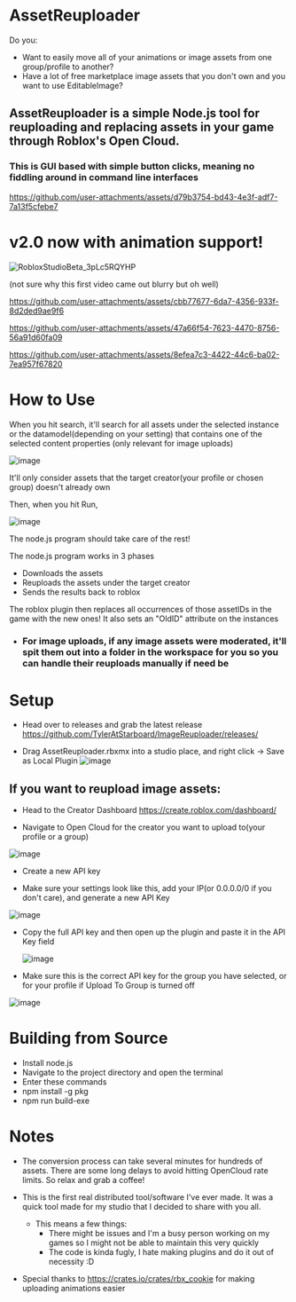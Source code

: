 # AssetReuploader

Do you: 

- Want to easily move all of your animations or image assets from one group/profile to another?
- Have a lot of free marketplace image assets that you don't own and you want to use EditableImage?

## AssetReuploader is a simple Node.js tool for reuploading and replacing assets in your game through Roblox's Open Cloud. 

### This is GUI based with simple button clicks, meaning no fiddling around in command line interfaces


https://github.com/user-attachments/assets/d79b3754-bd43-4e3f-adf7-7a13f5cfebe7


# v2.0 now with animation support!

![RobloxStudioBeta_3pLc5RQYHP](https://github.com/user-attachments/assets/16bd7c71-eb58-4ba0-b01a-3cd9dec70917)

(not sure why this first video came out blurry but oh well)

https://github.com/user-attachments/assets/cbb77677-6da7-4356-933f-8d2ded9ae9f6



https://github.com/user-attachments/assets/47a66f54-7623-4470-8756-56a91d60fa09



https://github.com/user-attachments/assets/8efea7c3-4422-44c6-ba02-7ea957f67820


# How to Use

When you hit search, it'll search for all assets under the selected instance or the datamodel(depending on your setting) that contains one of the selected content properties
(only relevant for image uploads)

![image](https://github.com/user-attachments/assets/e3a6f01b-2d3c-4bfb-87ba-30468a9b13ed)

It'll only consider assets that the target creator(your profile or chosen group) doesn't already own

Then, when you hit Run, 

![image](https://github.com/user-attachments/assets/c21a4468-e219-4bfc-8bef-6be72f203ac0)

The node.js program should take care of the rest!

The node.js program works in 3 phases

- Downloads the assets
- Reuploads the assets under the target creator
- Sends the results back to roblox

The roblox plugin then replaces all occurrences of those assetIDs in the game with the new ones! It also sets an "OldID" attribute on the instances


- ### For image uploads, if any image assets were moderated, it'll spit them out into a folder in the workspace for you so you can handle their reuploads manually if need be

# Setup

- Head over to releases and grab the latest release https://github.com/TylerAtStarboard/ImageReuploader/releases/
  
- Drag AssetReuploader.rbxmx into a studio place, and right click -> Save as Local Plugin
  ![image](https://github.com/user-attachments/assets/4d0701e8-90d8-4c12-8566-987ebf38eeee)


## If you want to reupload image assets:

- Head to the Creator Dashboard https://create.roblox.com/dashboard/

- Navigate to Open Cloud for the creator you want to upload to(your profile or a group)
  
![image](https://github.com/user-attachments/assets/9d70d46b-c485-43f0-8916-8115bc6032f0)

- Create a new API key

- Make sure your settings look like this, add your IP(or 0.0.0.0/0 if you don't care), and generate a new API Key

![image](https://github.com/user-attachments/assets/f536711d-c53d-4452-aabf-f38c3734fc35)

- Copy the full API key and then open up the plugin and paste it in the API Key field

  ![image](https://github.com/user-attachments/assets/55105aff-a8a2-48c5-93ae-6bc271f56e6d)

- Make sure this is the correct API key for the group you have selected, or for your profile if Upload To Group is turned off

![image](https://github.com/user-attachments/assets/a4b8bc18-fbce-4574-bd1f-602a1526a688)

# Building from Source

- Install node.js
- Navigate to the project directory and open the terminal
- Enter these commands
- npm install -g pkg
- npm run build-exe

# Notes

- The conversion process can take several minutes for hundreds of assets. There are some long delays to avoid hitting OpenCloud rate limits.
So relax and grab a coffee!

- This is the first real distributed tool/software I've ever made. It was a quick tool made for my studio that I decided to share with you all.
  - This means a few things:
    - There might be issues and I'm a busy person working on my games so I might not be able to maintain this very quickly
    - The code is kinda fugly, I hate making plugins and do it out of necessity :D

- Special thanks to https://crates.io/crates/rbx_cookie for making uploading animations easier



